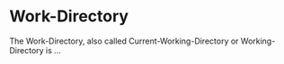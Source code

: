 # Work-Directory

The Work-Directory, also called Current-Working-Directory or Working-Directory is ...
